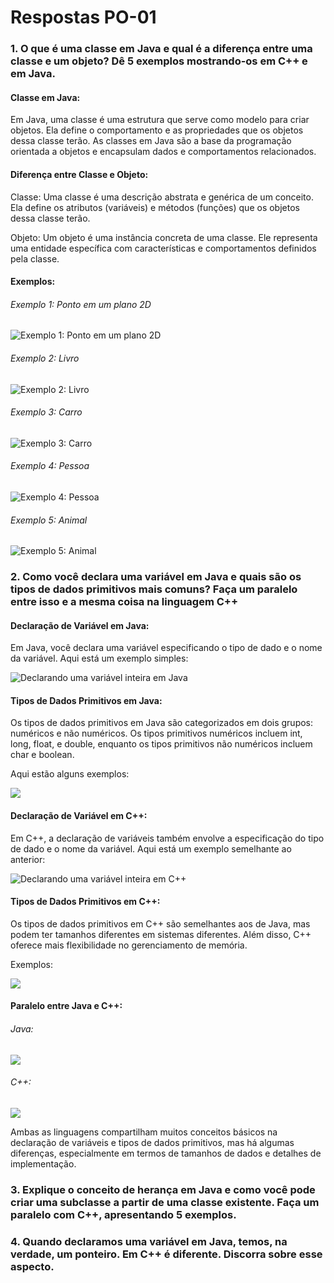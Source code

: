 # Respostas PO-01

### 1. O que é uma classe em Java e qual é a diferença entre uma classe e um objeto? Dê 5 exemplos mostrando-os em C++ e em Java. 

#### **Classe em Java:**

Em Java, uma classe é uma estrutura que serve como modelo para criar objetos. Ela define o comportamento e as propriedades que os objetos dessa classe terão. As classes em Java são a base da programação orientada a objetos e encapsulam dados e comportamentos relacionados.

#### **Diferença entre Classe e Objeto:**

Classe: Uma classe é uma descrição abstrata e genérica de um conceito. Ela define os atributos (variáveis) e métodos (funções) que os objetos dessa classe terão.

Objeto: Um objeto é uma instância concreta de uma classe. Ele representa uma entidade específica com características e comportamentos definidos pela classe.

#### **Exemplos:**

###### Exemplo 1: Ponto em um plano 2D

![Exemplo 1: Ponto em um plano 2D](Images/Captura%20de%20tela%202023-12-13%20101000.png)

###### Exemplo 2: Livro

![Exemplo 2: Livro](Images/Captura%20de%20tela%202023-12-13%20101404.png)

###### Exemplo 3: Carro

![Exemplo 3: Carro](Images/Captura%20de%20tela%202023-12-13%20101544.png)

###### Exemplo 4: Pessoa

![Exemplo 4: Pessoa](Images/Captura%20de%20tela%202023-12-13%20101705.png)

###### Exemplo 5: Animal

![Exemplo 5: Animal](Images/Captura%20de%20tela%202023-12-13%20101755.png)

### 2. Como você declara uma variável em Java e quais são os tipos de dados primitivos mais comuns? Faça um paralelo entre isso e a mesma coisa na linguagem C++

#### **Declaração de Variável em Java:**

Em Java, você declara uma variável especificando o tipo de dado e o nome da variável. Aqui está um exemplo simples:

![Declarando uma variável inteira em Java](Images/Captura%20de%20tela%202023-12-13%20102301.png)

#### **Tipos de Dados Primitivos em Java:**

Os tipos de dados primitivos em Java são categorizados em dois grupos: numéricos e não numéricos. Os tipos primitivos numéricos incluem int, long, float, e double, enquanto os tipos primitivos não numéricos incluem char e boolean.

Aqui estão alguns exemplos:

![](Images/Captura%20de%20tela%202023-12-13%20102448.png)

#### **Declaração de Variável em C++:**

Em C++, a declaração de variáveis também envolve a especificação do tipo de dado e o nome da variável. Aqui está um exemplo semelhante ao anterior:

![Declarando uma variável inteira em C++](Images/Captura%20de%20tela%202023-12-13%20102613.png)

#### **Tipos de Dados Primitivos em C++:**

Os tipos de dados primitivos em C++ são semelhantes aos de Java, mas podem ter tamanhos diferentes em sistemas diferentes. Além disso, C++ oferece mais flexibilidade no gerenciamento de memória.

Exemplos:

![](Images/Captura%20de%20tela%202023-12-13%20102733.png)

#### **Paralelo entre Java e C++:**

###### Java:

![](Images/Captura%20de%20tela%202023-12-13%20103006.png)

###### C++:

![](Images/Captura%20de%20tela%202023-12-13%20103053.png)

Ambas as linguagens compartilham muitos conceitos básicos na declaração de variáveis e tipos de dados primitivos, mas há algumas diferenças, especialmente em termos de tamanhos de dados e detalhes de implementação.

### 3. Explique o conceito de herança em Java e como você pode criar uma subclasse a partir de uma classe existente. Faça um paralelo com C++, apresentando 5 exemplos.

### 4. Quando declaramos uma variável em Java, temos, na verdade, um ponteiro. Em C++ é diferente. Discorra sobre esse aspecto.